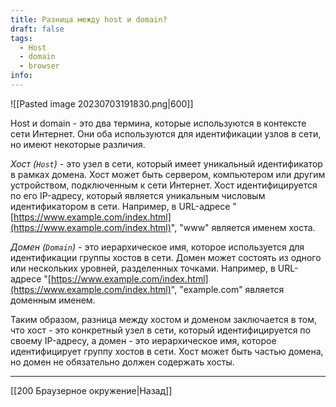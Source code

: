 ```yaml
---
title: Разница между host и domain?
draft: false
tags:
  - Host
  - domain
  - browser
info:
---
```

![[Pasted image 20230703191830.png|600]]

Host и domain - это два термина, которые используются в контексте сети Интернет. Они оба используются для идентификации узлов в сети, но имеют некоторые различия.

_Хост (`Host`)_ - это узел в сети, который имеет уникальный идентификатор в рамках домена. Хост может быть сервером, компьютером или другим устройством, подключенным к сети Интернет. Хост идентифицируется по его IP-адресу, который является уникальным числовым идентификатором в сети. Например, в URL-адресе "[https://www.example.com/index.html](https://www.example.com/index.html)", "www" является именем хоста.

_Домен (`Domain`)_ - это иерархическое имя, которое используется для идентификации группы хостов в сети. Домен может состоять из одного или нескольких уровней, разделенных точками. Например, в URL-адресе "[https://www.example.com/index.html](https://www.example.com/index.html)", "example.com" является доменным именем.

Таким образом, разница между хостом и доменом заключается в том, что хост - это конкретный узел в сети, который идентифицируется по своему IP-адресу, а домен - это иерархическое имя, которое идентифицирует группу хостов в сети. Хост может быть частью домена, но домен не обязательно должен содержать хосты.

---

[[200 Браузерное окружение|Назад]]
